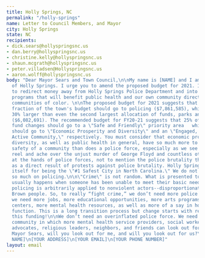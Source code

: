 ```yaml
---
title: Holly Springs, NC
permalink: "/holly-springs"
name: Letter to Council Members, and Mayor
city: Holly Springs
state: NC
recipients:
- dick.sears@hollyspringsnc.us
- dan.berry@hollyspringsnc.us
- christine.kelly@hollyspringsnc.us
- shaun.mcgrath@hollyspringsnc.us
- peter.villadsen@Hollyspringsnc.us
- aaron.wolff@hollyspringsnc.us
body: "Dear Mayor Sears and Town Council,\n\nMy name is [NAME] and I am a resident
  of Holly Springs. I urge you to amend the proposed budget for 2021. I would like
  to redirect money away from Holly Springs Police Department and into social service
  programs that will benefit public health and our own community directly, especially
  communities of color. \n\nThe proposed budget for 2021 suggests that the largest
  fraction of the town's budget should go to policing ($7,861,585), which is nearly
  30% larger than even the second largest allocation of funds, parks and recreation
  ($6,082,691). The recommended budget for FY20-21 suggests that 25% of the general
  fund changes should go to a \"Safe and Friendly\" priority area   while only 2%
  should go to \"Economic Prosperity and Diversity\" and an \"Engaged, Healthy, and
  Active Community,\" respectively. You must consider that economic prosperity and
  diversity, as well as public health in general, have so much more to do with the
  safety of a community than does a police force, especially as we see our nation
  reel and ache over the unjust murder of George Floyd and countless other black Americans
  at the hands of police forces, not to mention the police brutality that has   ensued
  as a direct result of protests against police brutality. Holly Springs already applauds
  itself for being the \"#1 Safest City in North Carolina.\" We do not need to spend
  so much on policing.\n\n\"Crime\" is not random. What is presented to us as \"crime\"
  usually happens when someone has been unable to meet their basic needs, or when
  policing is arbitrarily applied to nonviolent actors--disproportionately Black and
  Brown people. So, to really “fight crime,” we don’t need more police officers -
  we need more jobs, more educational opportunities, more arts programs, more community
  centers, more mental health resources, as well as more of a say in how our own communities
  function. This is a long transition process but change starts with reallocating
  this funding!\n\nWe don’t need an overinflated police force. We need to create a
  community in which more mental health service providers, social workers, victim/survivor
  advocates, religious leaders, neighbors, and friends can look out for one another.
  Mayor Sears, will you look out for me, and will you look out for us?\n\nThank you,\n[YOUR
  NAME]\n[YOUR ADDRESS]\n[YOUR EMAIL]\n[YOUR PHONE NUMBER]"
layout: email
---
```


